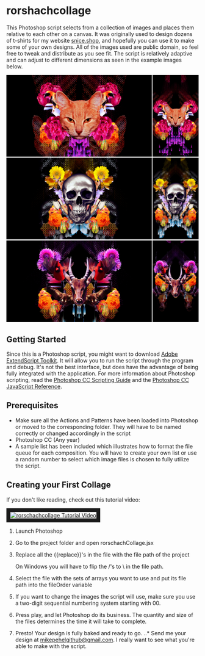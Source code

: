 # rorshachcollage

This Photoshop script selects from a collection of images and places them relative to each other on a canvas. It was originally used to design dozens of t-shirts for my website [snice.shop](snice.shop), and hopefully you can use it to make some of your own designs. All of the images used are public domain, so feel free to tweak and distribute as you see fit. The script is relatively adaptive and can adjust to different dimensions as seen in the example images below.

![Cat Collage](https://github.com/MikePehel/rorschachcollage/blob/master/images/Cat_Collage_Test.jpg "Cat Collage")
![Skull Collage Wide](https://github.com/MikePehel/rorschachcollage/blob/master/images/Skull_Collage_Test.jpg "Skull Collage")
![Antelope Collage Tall](https://github.com/MikePehel/rorschachcollage/blob/master/images/Antelope_Collage_Test.jpg "Antelope Collage")

## Getting Started

Since this is a Photoshop script, you might want to download [Adobe ExtendScript Toolkit](https://helpx.adobe.com/creative-cloud/kb/creative-cloud-apps-download.html). It will allow you to run the script through the program and debug. It's not the best interface, but does have the advantage of being fully integrated with the application. For more information about Photoshop scripting, read the [Photoshop CC Scripting Guide](http://wwwimages.adobe.com/content/dam/acom/en/devnet/photoshop/pdfs/photoshop-cc-scripting-guide-2015.pdf) and the [Photoshop CC JavaScript Reference](http://wwwimages.adobe.com/content/dam/acom/en/devnet/photoshop/pdfs/photoshop-cc-javascript-ref-2015.pdf).

## Prerequisites

* Make sure all the Actions and Patterns have been loaded into Photoshop or moved to the corresponding folder. They will have to be named correctly or changed accordingly in the script
* Photoshop CC (Any year)
* A sample list has been included which illustrates how to format the file queue for each composition. You will have to create your own list or use a random number to select which image files is chosen to fully utilize the script.

## Creating your First Collage

If you don't like reading, check out this tutorial video:

<a href="http://www.youtube.com/watch?feature=player_embedded&v=EXKCHgv0H80
" target="_blank"><img src="http://img.youtube.com/vi/EXKCHgv0H80/0.jpg" 
alt="rorschachcollage Tutorial Video" width="480" height="360" border="10" /></a>

1. Launch Photoshop
2. Go to the project folder and open rorschachCollage.jsx
3. Replace all the {{replace}}'s in the file with the file path of the project
    
    On Windows you will have to flip the /'s to \ in the file path.
4. Select the file with the sets of arrays you want to use and put its file path into the fileOrder variable
5. If you want to change the images the script will use, make sure you use a two-digit sequential numbering system starting with 00.
6. Press play, and let Photoshop do its business. The quantity and size of the files determines the time it will take to complete.
4. Presto! Your design is fully baked and ready to go. 
..* Send me your design at mikepehelgithub@gmail.com. I really want to see what you're able to make with the script.
